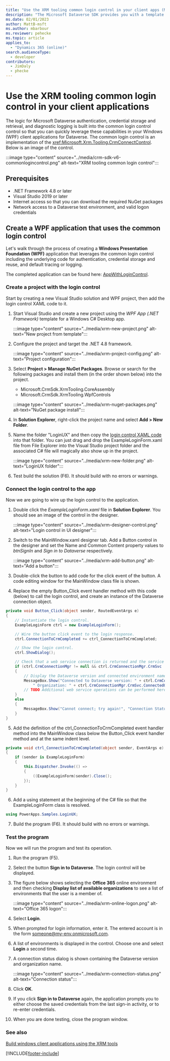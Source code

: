 ```yaml
---
title: "Use the XRM tooling common login control in your client apps (Microsoft Dataverse)| Microsoft Docs"
description: "The Microsoft Dataverse SDK provides you with a template for Visual Studio that enables you to use the common login control in your client applications. The code for Dataverse authentication, credential storage and retrieval, and diagnostic logging is built into the template so that you can quickly leverage these capabilities in your Windows client applications for Dataverse"
ms.date: 02/01/2023
author: MattB-msft
ms.author: mbarbour
ms.reviewer: pehecke
ms.topic: article
applies_to: 
  - "Dynamics 365 (online)"
search.audienceType: 
  - developer
contributors: 
  - JimDaly
  - phecke 
---
```

# Use the XRM tooling common login control in your client applications

 The logic for Microsoft Dataverse authentication, credential storage and retrieval, and diagnostic logging is built into the common login control control so that you can quickly leverage these capabilities in your Windows (WPF) client applications for Dataverse. The common login control is an implementation of the <xref:Microsoft.Xrm.Tooling.CrmConnectControl>. Below is an image of the control.  
  
:::image type="content" source="../media/crm-sdk-v6-commonlogincontrol.png" alt-text="XRM tooling common login control":::

## Prerequisites
  
- .NET Framework 4.8 or later
- Visual Studio 2019 or later
- Internet access so that you can download the required NuGet packages
- Network access to a Dataverse test environment, and valid logon credentials
   
## Create a WPF application that uses the common login control
  
Let's walk through the process of creating a **Windows Presentation Foundation (WPF)** application that leverages the common login control including the underlying code for authentication, credential storage and reuse, and default tracing or logging.

The completed application can be found here: [AppWithLoginControl](https://github.com/microsoft/PowerApps-Samples/tree/master/dataverse/Xrm%20Tooling/App-with-login-control).

### Create a project with the login control

Start by creating a new Visual Studio solution and WPF project, then add the login control XAML code to it.

1. Start Visual Studio and create a new project using the _WPF App (.NET Framework)_ template for a Windows C# Desktop app.

    :::image type="content" source="../media/xrm-new-project.png" alt-text="New project from template":::

1. Configure the project and target the .NET 4.8 framework.

    :::image type="content" source="../media/xrm-project-config.png" alt-text="Project configuration":::

1. Select **Project > Manage NuGet Packages**. Browse or search for the following packages and install them (in the order shown below) into the project.

    - Microsoft.CrmSdk.XrmTooling.CoreAssembly
    - Microsoft.CrmSdk.XrmTooling.WpfControls

    :::image type="content" source="../media/xrm-nuget-packages.png" alt-text="NuGet package install":::

1. In **Solution Explorer**, right-click the project name and select **Add > New Folder**.

1. Name the folder "LoginUX" and then copy the [login control XAML code](https://github.com/microsoft/PowerApps-Samples/tree/master/dataverse/LoginUX) into that folder. You can just drag and drop the ExampleLoginForm.xaml file from File Explorer into the Visual Studio project folder and the associated C# file will magically also show up in the project.

    :::image type="content" source="../media/xrm-new-folder.png" alt-text="LoginUX folder":::

1. Test build the solution (F6). It should build with no errors or warnings.

### Connect the login control to the app

Now we are going to wire up the login control to the application.

1. Double click the _ExampleLoginForm.xaml_ file in **Solution Explorer**. You should see an image of the control in the designer.

    :::image type="content" source="../media/xrm-designer-control.png" alt-text="Login control in UI designer":::

2. Switch to the MainWindow.xaml designer tab. Add a Button control in the designer and set the Name and Common Content property values to _btnSignIn_ and _Sign in to Dataverse_ respectively.

    :::image type="content" source="../media/xrm-add-button.png" alt-text="Add a button":::

3. Double-click the button to add code for the click event of the button. A code editing window for the MainWindow class file is shown.

4. Replace the empty Button_Click event handler method with this code (below) to call the login control, and create an instance of the Dataverse connection object.

```csharp
private void Button_Click(object sender, RoutedEventArgs e)
{
    // Instantiate the login control.  
    ExampleLoginForm ctrl = new ExampleLoginForm();

    // Wire the button click event to the login response.   
    ctrl.ConnectionToCrmCompleted += ctrl_ConnectionToCrmCompleted;

    // Show the login control.   
    ctrl.ShowDialog();

    // Check that a web service connection is returned and the service is ready.     
    if (ctrl.CrmConnectionMgr != null && ctrl.CrmConnectionMgr.CrmSvc != null && ctrl.CrmConnectionMgr.CrmSvc.IsReady)
    {
        // Display the Dataverse version and connected environment name  
        MessageBox.Show("Connected to Dataverse version: " + ctrl.CrmConnectionMgr.CrmSvc.ConnectedOrgVersion.ToString() +
            " Organization: " + ctrl.CrmConnectionMgr.CrmSvc.ConnectedOrgUniqueName, "Connection Status");
        // TODO Additional web service operations can be performed here
    }
    else
    {
        MessageBox.Show("Cannot connect; try again!", "Connection Status");
    }
}
```

5. Add the definition of the ctrl_ConnectionToCrmCompleted event handler method into the MainWindow class below the Button_Click event handler method and at the same indent level.

```csharp
private void ctrl_ConnectionToCrmCompleted(object sender, EventArgs e)
{
    if (sender is ExampleLoginForm)
    {
        this.Dispatcher.Invoke(() =>
        {
            ((ExampleLoginForm)sender).Close();
        });
    }
}
```

6. Add a using statement at the beginning of the C# file so that the ExampleLoginForm class is resolved.

```csharp
using PowerApps.Samples.LoginUX;
```

7. Build the program (F6). It should build with no errors or warnings.

### Test the program

Now we will run the program and test its operation.

1. Run the program (F5).

1. Select the button **Sign in to Dataverse**. The login control will be displayed.

1. The figure below shows selecting the **Office 365** online environment and then checking **Display list of available organizations** to see a list of environments that the user is a member of.

    :::image type="content" source="../media/xrm-online-logon.png" alt-text="Office 365 logon":::

1. Select **Login**.

1. When prompted for login information, enter it. The entered account is in the form someone@my-env.onmicrosoft.com.

1. A list of environments is displayed in the control. Choose one and select **Login** a second time.

1. A connection status dialog is shown containing the Dataverse version and organization name.

    :::image type="content" source="../media/xrm-connection-status.png" alt-text="Connection status":::

1. Click **OK**.

1. If you click **Sign in to Dataverse** again, the application prompts you to either choose the saved credentials from the last sign-in activity, or to re-enter credentials.
1. When you are done testing, close the program window.
  
### See also  
  
[Build windows client applications using the XRM tools](build-windows-client-applications-xrm-tools.md)

[!INCLUDE[footer-include](../../../includes/footer-banner.md)]
